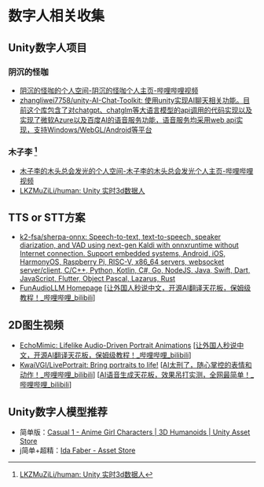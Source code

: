 # 数字人相关收集

## Unity数字人项目

### 阴沉的怪咖

* [阴沉的怪咖的个人空间-阴沉的怪咖个人主页-哔哩哔哩视频](https://space.bilibili.com/45077877/lists/1186657?type=season)
* [zhangliwei7758/unity-AI-Chat-Toolkit: 使用unity实现AI聊天相关功能。目前这个库包含了对chatgpt、chatglm等大语言模型的api调用的代码实现以及实现了微软Azure以及百度AI的语音服务功能，语音服务均采用web api实现，支持Windows/WebGL/Android等平台](https://github.com/zhangliwei7758/unity-AI-Chat-Toolkit)

### 木子李 [^muzili]

* [木子李的木头总会发光的个人空间-木子李的木头总会发光个人主页-哔哩哔哩视频](https://space.bilibili.com/470738893)
* [LKZMuZiLi/human: Unity 实时3d数据人](https://github.com/LKZMuZiLi/human)

## TTS or STT方案

* [k2-fsa/sherpa-onnx: Speech-to-text, text-to-speech, speaker diarization, and VAD using next-gen Kaldi with onnxruntime without Internet connection. Support embedded systems, Android, iOS, HarmonyOS, Raspberry Pi, RISC-V, x86_64 servers, websocket server/client, C/C++, Python, Kotlin, C#, Go, NodeJS, Java, Swift, Dart, JavaScript, Flutter, Object Pascal, Lazarus, Rust](https://github.com/k2-fsa/sherpa-onnx)
* [FunAudioLLM Homepage](https://fun-audio-llm.github.io/) [[让外国人秒说中文，开源AI翻译天花板，保姆级教程！_哔哩哔哩_bilibili](https://www.bilibili.com/video/BV1DS421X7YQ/?spm_id_from=333.1387.homepage.video_card.click&vd_source=964bbd88f350a12d2453698dd08ec8ca)]

## 2D图生视频

* [EchoMimic: Lifelike Audio-Driven Portrait Animations](https://antgroup.github.io/ai/echomimic/) [[让外国人秒说中文，开源AI翻译天花板，保姆级教程！_哔哩哔哩_bilibili](https://www.bilibili.com/video/BV1DS421X7YQ?spm_id_from=333.788.player.switch&vd_source=964bbd88f350a12d2453698dd08ec8ca)]
* [KwaiVGI/LivePortrait: Bring portraits to life!](https://github.com/KwaiVGI/LivePortrait) [[AI太刑了，随心掌控的表情和动作！_哔哩哔哩_bilibili](https://www.bilibili.com/video/BV1Zy411e7q1?spm_id_from=333.788.player.switch&vd_source=964bbd88f350a12d2453698dd08ec8ca)] [[AI语音生成天花板，效果吊打实测，全网最简单！_哔哩哔哩_bilibili](https://www.bilibili.com/video/BV18T421Y7FG/?spm_id_from=333.1387.homepage.video_card.click&vd_source=964bbd88f350a12d2453698dd08ec8ca)]

## Unity数字人模型推荐

* 简单版：[Casual 1 - Anime Girl Characters | 3D Humanoids | Unity Asset Store](https://assetstore.unity.com/packages/3d/characters/humanoids/casual-1-anime-girl-characters-185076)
* j简单+超精：[Ida Faber - Asset Store](https://assetstore.unity.com/publishers/49957)

[^muzili]: [LKZMuZiLi/human: Unity 实时3d数据人](https://github.com/LKZMuZiLi/human)
